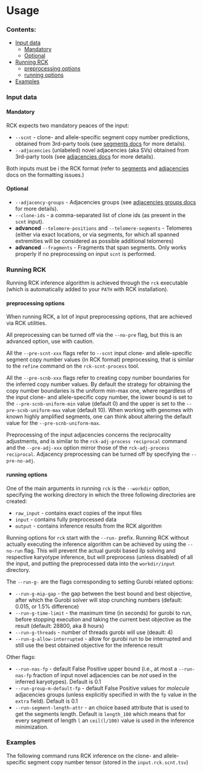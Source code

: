 # Usage

### Contents: 
* [Input data](#input-data)
    * [Mandatory](#mandatory)
    * [Optional](#optional)
* [Running RCK](#running-rck)
    * [preprocessing options](#preprocessing-options)
    * [running options](#running-options)
* [Examples](#examples)

### Input data

#### Mandatory
RCK expects two mandatory peaces of the input:
* `--scnt` - clone- and allele-specific segment copy number predictions, obtained from 3rd-party tools (see [segments docs](Segments.md#converting-to-rck-format-from-clone--and-allele-specific-inference-tools) for more details).
* `--adjacencies` (unlabeled) novel adjacencies (aka SVs) obtained from 3rd-party tools (see [adjacencies docs](Adjacencies.md#converting-to-rck-format-from-sv-detection-tools) for more details).

Both inputs must be i the RCK format (refer to [segments](Segments.md#rck-segments-format) and [adjacencies](Adjacencies.md#rck-adjacency-format) docs on the formatting issues.)

#### Optional

* `--adjacency-groups` - Adjacencies groups (see [adjacencies groups docs](AdjacencyGroups.md) for more details).
* `--clone-ids` - a comma-separated list of clone ids (as present in the `scnt` input).
* **advanced** `--telomere-positions` and `--telomere-segments` -  Telomeres (either via exact locations, or via segments, for which all spanned extremities will be considered as possible additional telomeres)
* **advanced** `--fragments` - Fragments that span segments. Only works properly if no preprocessing on input `scnt` is performed.

### Running RCK

Running RCK inference algorithm is achieved through the `rck` executable (which is automatically added to your `PATH` with RCK installation).

#### preprocessing options
When running RCK, a lot of input preprocessing options, that are achieved via RCK utilities.

All preprocessing can be turned off via the `--no-pre` flag, but this is an advanced option, use with caution.

All the `--pre-scnt-xxx` flags refer to `--scnt` input clone- and allele-specific segment copy number values (in RCK format) preprocessing, that is similar to the `refine` command on the `rck-scnt-process` tool.

All the `--pre-scnb-xxx` flags refer to creating copy number boundaries for the inferred copy number values. 
By default the strategy for obtaining the copy number boundaries is the uniform min-max one, where regardless of the input clone- and allele-specific copy number, the lower bound is set to the `--pre-scnb-uniform-min` value (default 0) and the upper is set to the `--pre-scnb-uniform-max` value (default 10). 
When working with genomes with known highly amplified segments, one can think about altering the default value for the `--pre-scnb-uniform-max`.

Preprocessing of the input adjacencies concerns the reciprocality adjustments, and is similar to the `rck-adj-process reciprocal` command and the `--pre-adj-xxx` option mirror those of the `rck-adj-process reciprocal`.
Adjacency preprocessing can be turned off by specifying the `--pre-no-adj`.

#### running options

One of the main arguments in running `rck` is the `--workdir` option, specifying the working directory in which the three following directories are created:
* `raw_input` - contains exact copies of the input files
* `input` - contains fully preprocessed data
* `output` - contains inference results from the RCK algorithm  

Running options for `rck` start with the `--run-` prefix.
Running RCK without actually executing the inference algorithm can be achieved by using the `--no-run` flag.
This will prevent the actual gurobi based ilp solving and respective karyotype inference, but will preprocess (unless disabled) of all the input, and putting the preprocessed data into the `workdir/input` directory.

The `--run-g-` are the flags corresponding to setting Gurobi related options:
* `--run-g-mip-gap` - the gap between the best bound and best objective, after which the Gurobi solver will stop crunching numbers (default: 0.015, or 1.5% difference)
* `--run-g-time-limit` - the maximum time (in seconds) for gurobi to run, before stopping execution and taking the current best objective as the result (default: 28800, aka 8 hours)
* `--run-g-threads` - number of threads gurobi will use (deault: 4)
* `--run-g-allow-interrupted` - allow for gurobi run to be interrupted and still use the best obtained objective for the inference result

Other flags:
* `--run-nas-fp` - default False Positive upper bound (i.e., at most a `--run-nas-fp` fraction of input novel adjacencies can be *not* used in the inferred karyotypes). Default is 0.1
* `--run-group-m-default-fp` - default False Positive values for *molecule* adjacencies groups (unless explicitly specified in with the `fp` value in the `extra` field). Default is 0.1
* `--run-segment-length-attr` - an choice based attribute that is used to get the segments length. Default is `length_100` which means that for every segment of length `l` an `ceil(l/100)` value is used in the inference minimization. 


### Examples

The following command runs RCK inference on the clone- and allele-specific segment copy number tensor (stored in the `input.rck.scnt.tsv`)
